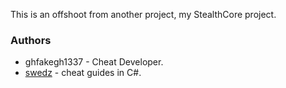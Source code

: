 This is an offshoot from another project, my StealthCore project.

### Authors

- ghfakegh1337 - Cheat Developer.
- [swedz](https://www.youtube.com/@SwedishTwat) - cheat guides in C#.
